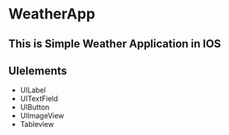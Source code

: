 # WeatherApp
## This is Simple Weather Application in IOS

## UIelements

- UILabel
- UITextField
- UIButton
- UIImageView
- Tableview
